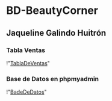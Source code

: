 # BD-BeautyCorner

## Jaqueline Galindo Huitrón

### Tabla Ventas
!"[TablaDeVentas](https://github.com/JaquelineGalindoHuitron/BD-BeautyCorner/blob/main/TablaVentas.JPG)"

### Base de Datos en phpmyadmin
!"[BadeDeDatos](https://github.com/JaquelineGalindoHuitron/BD-BeautyCorner/blob/main/BDBeautyCorner.JPG)"
